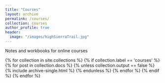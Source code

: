 ```yaml
---
title: "Courses"
layout: archive
permalink: /courses/
collection: courses
author_profile: true
header:
  image: "/images/highSierraTrail.jpg"
---
```


Notes and workbooks for online courses

{% for collection in site.collections %}
 {% if collection.label == 'courses' %}
  {% for post in collection.docs %}
    {% unless collection.output == false %}
      {% include archive-single.html %}
    {% endunless %}
  {% endfor %}
 {% endif %}
{% endfor %}

